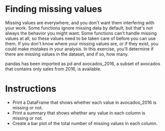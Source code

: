 # Finding missing values
Missing values are everywhere, and you don't want them interfering with your work. Some functions ignore missing data by default, but that's not always the behavior you might want. Some functions can't handle missing values at all, so these values need to be taken care of before you can use them. If you don't know where your missing values are, or if they exist, you could make mistakes in your analysis. In this exercise, you'll determine if there are missing values in the dataset, and if so, how many.

pandas has been imported as pd and avocados_2016, a subset of avocados that contains only sales from 2016, is available.

# Instructions
- Print a DataFrame that shows whether each value in avocados_2016 is missing or not.
- Print a summary that shows whether any value in each column is missing or not.
- Create a bar plot of the total number of missing values in each column.
